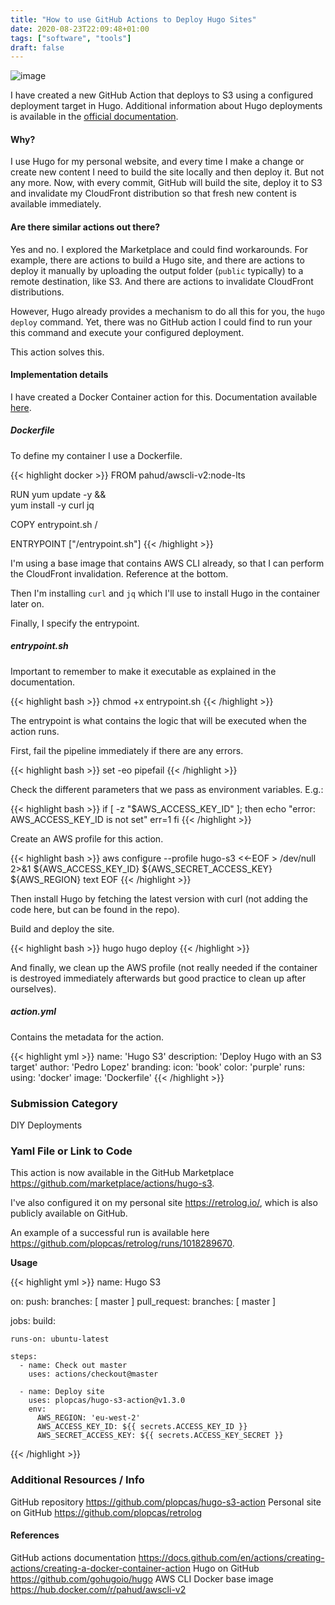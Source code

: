 ```yaml
---
title: "How to use GitHub Actions to Deploy Hugo Sites"
date: 2020-08-23T22:09:48+01:00
tags: ["software", "tools"]
draft: false
---
```


![image](/images/how-to-use-github-actions-to-deploy-hugo-sites.jpg)

I have created a new GitHub Action that deploys to S3 using a configured deployment target in Hugo. Additional information about Hugo deployments is available in the [official documentation](https://gohugo.io/hosting-and-deployment/hugo-deploy/).

<!--more-->

#### Why?

I use Hugo for my personal website, and every time I make a change or create new content I need to build the site locally and then deploy it. But not any more. Now, with every commit, GitHub will build the site, deploy it to S3 and invalidate my CloudFront distribution so that fresh new content is available immediately.

#### Are there similar actions out there?

Yes and no. I explored the Marketplace and could find workarounds. For example, there are actions to build a Hugo site, and there are actions to deploy it manually by uploading the output folder (`public` typically) to a remote destination, like S3. And there are actions to invalidate CloudFront distributions.

However, Hugo already provides a mechanism to do all this for you, the `hugo deploy` command. Yet, there was no GitHub action I could find to run your this command and execute your configured deployment.

This action solves this.

#### Implementation details

I have created a Docker Container action for this. Documentation available [here](https://docs.github.com/en/actions/creating-actions/creating-a-docker-container-action).

##### Dockerfile

To define my container I use a Dockerfile.

{{< highlight docker >}}
FROM pahud/awscli-v2:node-lts

RUN yum update -y && \
    yum install -y curl jq

COPY entrypoint.sh /

ENTRYPOINT ["/entrypoint.sh"]
{{< /highlight >}}

I'm using a base image that contains AWS CLI already, so that I can perform the CloudFront invalidation. Reference at the bottom.

Then I'm installing `curl` and `jq` which I'll use to install Hugo in the container later on.

Finally, I specify the entrypoint.

##### entrypoint.sh

Important to remember to make it executable as explained in the documentation.

{{< highlight bash >}}
chmod +x entrypoint.sh
{{< /highlight >}}

The entrypoint is what contains the logic that will be executed when the action runs.

First, fail the pipeline immediately if there are any errors.

{{< highlight bash >}}
set -eo pipefail
{{< /highlight >}}

Check the different parameters that we pass as environment variables. E.g.:

{{< highlight bash >}}
if [ -z "$AWS_ACCESS_KEY_ID" ]; then
  echo "error: AWS_ACCESS_KEY_ID is not set"
  err=1
fi
{{< /highlight >}}

Create an AWS profile for this action.

{{< highlight bash >}}
aws configure --profile hugo-s3 <<-EOF > /dev/null 2>&1
${AWS_ACCESS_KEY_ID}
${AWS_SECRET_ACCESS_KEY}
${AWS_REGION}
text
EOF
{{< /highlight >}}

Then install Hugo by fetching the latest version with curl (not adding the code here, but can be found in the repo).

Build and deploy the site.

{{< highlight bash >}}
hugo
hugo deploy
{{< /highlight >}}

And finally, we clean up the AWS profile (not really needed if the container is destroyed immediately afterwards but good practice to clean up after ourselves).

##### action.yml

Contains the metadata for the action.

{{< highlight yml >}}
name: 'Hugo S3'
description: 'Deploy Hugo with an S3 target'
author: 'Pedro Lopez'
branding:
  icon: 'book'
  color: 'purple'
runs:
  using: 'docker'
  image: 'Dockerfile'
{{< /highlight >}}

### Submission Category

DIY Deployments

### Yaml File or Link to Code

This action is now available in the GitHub Marketplace 
https://github.com/marketplace/actions/hugo-s3.

I've also configured it on my personal site https://retrolog.io/, which is also publicly available on GitHub.

An example of a successful run is available here 
https://github.com/plopcas/retrolog/runs/1018289670.

**Usage**

{{< highlight yml >}}
name: Hugo S3

on:
  push:
    branches: [ master ]
  pull_request:
    branches: [ master ]

jobs:
  build:
    
    runs-on: ubuntu-latest

    steps:
      - name: Check out master
        uses: actions/checkout@master
          
      - name: Deploy site
        uses: plopcas/hugo-s3-action@v1.3.0
        env:
          AWS_REGION: 'eu-west-2'
          AWS_ACCESS_KEY_ID: ${{ secrets.ACCESS_KEY_ID }}
          AWS_SECRET_ACCESS_KEY: ${{ secrets.ACCESS_KEY_SECRET }}
{{< /highlight >}}

### Additional Resources / Info

GitHub repository https://github.com/plopcas/hugo-s3-action
Personal site on GitHub https://github.com/plopcas/retrolog

#### References

GitHub actions documentation https://docs.github.com/en/actions/creating-actions/creating-a-docker-container-action
Hugo on GitHub https://github.com/gohugoio/hugo
AWS CLI Docker base image https://hub.docker.com/r/pahud/awscli-v2
